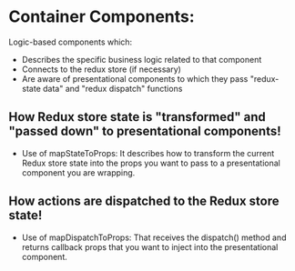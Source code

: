 
# Container Components:
Logic-based components which:
- Describes the specific business logic related to that component
- Connects to the redux store (if necessary)
- Are aware of presentational components to which they pass "redux-state data" and "redux dispatch" functions


## How Redux store state is "transformed" and "passed down" to presentational components!
- Use of mapStateToProps: It describes how to transform the current Redux store state into the props you want to pass to a presentational component you are wrapping. 


## How actions are dispatched to the Redux store state!
- Use of mapDispatchToProps: That receives the dispatch() method and returns callback props that you want to inject into the presentational component. 